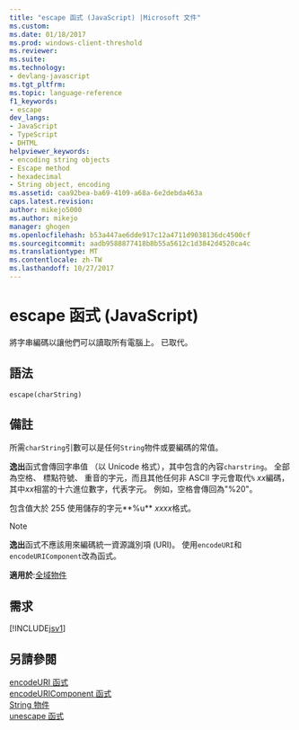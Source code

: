 ```yaml
---
title: "escape 函式 (JavaScript) |Microsoft 文件"
ms.custom: 
ms.date: 01/18/2017
ms.prod: windows-client-threshold
ms.reviewer: 
ms.suite: 
ms.technology:
- devlang-javascript
ms.tgt_pltfrm: 
ms.topic: language-reference
f1_keywords:
- escape
dev_langs:
- JavaScript
- TypeScript
- DHTML
helpviewer_keywords:
- encoding string objects
- Escape method
- hexadecimal
- String object, encoding
ms.assetid: caa92bea-ba69-4109-a68a-6e2debda463a
caps.latest.revision: 
author: mikejo5000
ms.author: mikejo
manager: ghogen
ms.openlocfilehash: b53a447ae6dde917c12a4711d9038136dc4500cf
ms.sourcegitcommit: aadb9588877418b8b55a5612c1d3842d4520ca4c
ms.translationtype: MT
ms.contentlocale: zh-TW
ms.lasthandoff: 10/27/2017
---
```

# <a name="escape-function-javascript"></a>escape 函式 (JavaScript)
將字串編碼以讓他們可以讀取所有電腦上。 已取代。  
  
## <a name="syntax"></a>語法  
  
```  
escape(charString)   
```  
  
## <a name="remarks"></a>備註  
 所需`charString`引數可以是任何`String`物件或要編碼的常值。  
  
 **逸出**函式會傳回字串值 （以 Unicode 格式），其中包含的內容`charstring`。 全部為空格、 標點符號、 重音的字元，而且其他任何非 ASCII 字元會取代`%` *xx*編碼，其中*xx*相當的十六進位數字，代表字元。 例如，空格會傳回為"%20"。  
  
 包含值大於 255 使用儲存的字元**%u** *xxxx*格式。  
  
> [!NOTE]
>  **逸出**函式不應該用來編碼統一資源識別項 (URI)。 使用`encodeURI`和`encodeURIComponent`改為函式。  
  
 **適用於**:[全域物件](../../javascript/reference/global-object-javascript.md)  
  
## <a name="requirements"></a>需求  
 [!INCLUDE[jsv1](../../javascript/misc/includes/jsv1-md.md)]  
  
## <a name="see-also"></a>另請參閱  
 [encodeURI 函式](../../javascript/reference/encodeuri-function-javascript.md)   
 [encodeURIComponent 函式](../../javascript/reference/encodeuricomponent-function-javascript.md)   
 [String 物件](../../javascript/reference/string-object-javascript.md)   
 [unescape 函式](../../javascript/reference/unescape-function-javascript.md)